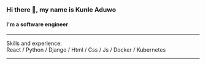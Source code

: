 ### Hi there 👋, my name is Kunle Aduwo
#### I'm a software engineer

<hr class="dotted">

Skills and experience: <br>
React / Python / Django / Html / Css / Js / Docker / Kubernetes
<hr class="dotted">



 

 


